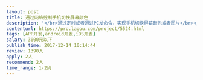 ```yaml
---                
layout: post       
title: 通过网络控制手机切换屏幕颜色           
description: '</br>通过定时或者通过PC发命令，实现手机切换屏幕颜色或者图片</br></br>方便上传图片</br></br></br>一个控制短PC，或者控制端APP发命令，运行的被控制端APP切换对应的颜色或者图片</br>'     
contenturl: https://pro.lagou.com/project/5524.html      
tags: [APP开发,android开发,iOS开发]            
salary: 3000元以下          
publish_time: 2017-12-14 10:14:44         
review: 1390人                   
apply: 2人                   
recommend: 2人                   
time_range: 1-2周              
---                 
```

